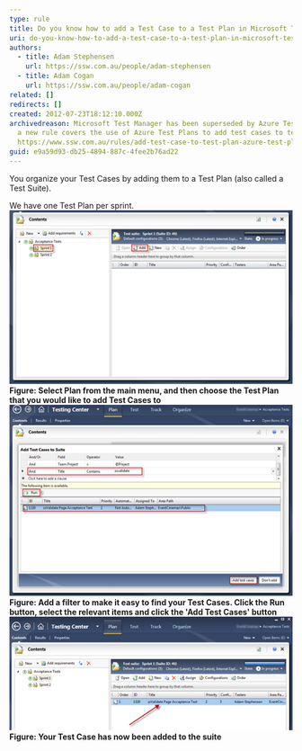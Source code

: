 ```yaml
---
type: rule
title: Do you know how to add a Test Case to a Test Plan in Microsoft Test Manager?
uri: do-you-know-how-to-add-a-test-case-to-a-test-plan-in-microsoft-test-manager
authors:
  - title: Adam Stephensen
    url: https://ssw.com.au/people/adam-stephensen
  - title: Adam Cogan
    url: https://ssw.com.au/people/adam-cogan
related: []
redirects: []
created: 2012-07-23T18:12:10.000Z
archivedreason: Microsoft Test Manager has been superseded by Azure Test Plans,
  a new rule covers the use of Azure Test Plans to add test cases to test plans
  https://www.ssw.com.au/rules/add-test-case-to-test-plan-azure-test-plans
guid: e9a59d93-db25-4894-887c-4fee2b76ad22
---
```


You organize your Test Cases by adding them to a Test Plan (also called a Test Suite).

<!--endintro-->

We have one Test Plan per sprint.
![How to add a test case to a test plan](add-tc-to-tp-1.jpg)**Figure: Select Plan from the main menu, and then choose the Test Plan that you would like to add Test Cases to** ![How to add a test case to a test plan](add-tc-to-tp-2.jpg)**Figure: Add a filter to make it easy to find your Test Cases. Click the Run button, select the relevant items and click the 'Add Test Cases' button** ![How to add a test case to a test plan](add-tc-to-tp-3.jpg)**Figure: Your Test Case has now been added to the suite**
